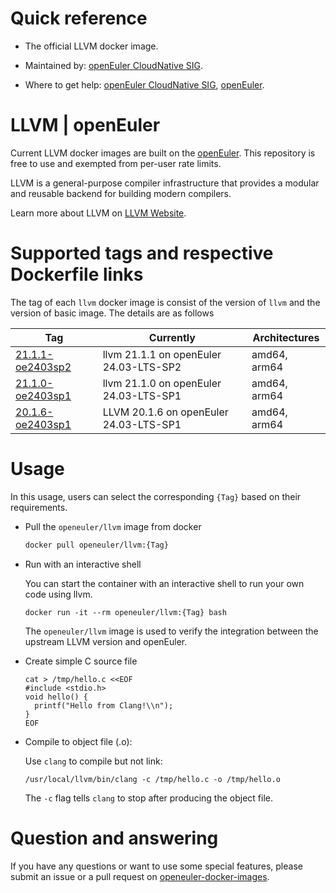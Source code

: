 # Quick reference

- The official LLVM docker image.

- Maintained by: [openEuler CloudNative SIG](https://gitee.com/openeuler/cloudnative).

- Where to get help: [openEuler CloudNative SIG](https://gitee.com/openeuler/cloudnative), [openEuler](https://gitee.com/openeuler/community).

# LLVM | openEuler
Current LLVM docker images are built on the [openEuler](https://repo.openeuler.org/). This repository is free to use and exempted from per-user rate limits.

LLVM is a general-purpose compiler infrastructure that provides a modular and reusable backend for building modern compilers. 

Learn more about LLVM on [LLVM Website](https://llvm.org/)⁠.

# Supported tags and respective Dockerfile links
The tag of each `llvm` docker image is consist of the version of `llvm` and the version of basic image. The details are as follows

| Tag                                                                                                                             | Currently                              | Architectures |
|---------------------------------------------------------------------------------------------------------------------------------|----------------------------------------|---------------|
|[21.1.1-oe2403sp2](https://gitee.com/openeuler/openeuler-docker-images/blob/master/Others/llvm/21.1.1/24.03-lts-sp2/Dockerfile) | llvm 21.1.1 on openEuler 24.03-LTS-SP2 | amd64, arm64 |
|[21.1.0-oe2403sp1](https://gitee.com/openeuler/openeuler-docker-images/blob/master/Others/llvm/21.1.0/24.03-lts-sp1/Dockerfile) | llvm 21.1.0 on openEuler 24.03-LTS-SP1 | amd64, arm64 |
| [20.1.6-oe2403sp1](https://gitee.com/openeuler/openeuler-docker-images/blob/master/Others/llvm/20.1.6/24.03-lts-sp1/Dockerfile) | LLVM 20.1.6 on openEuler 24.03-LTS-SP1 | amd64, arm64  |

# Usage
In this usage, users can select the corresponding `{Tag}` based on their requirements.

- Pull the `openeuler/llvm` image from docker

	```bash
	docker pull openeuler/llvm:{Tag}
	```
 
- Run with an interactive shell

    You can start the container with an interactive shell to run your own code using llvm.
    ```
    docker run -it --rm openeuler/llvm:{Tag} bash
    ```
    The `openeuler/llvm` image is used to verify the integration between the upstream LLVM version and openEuler. 
    
- Create simple C source file 

    ```
    cat > /tmp/hello.c <<EOF
    #include <stdio.h>
    void hello() {
      printf("Hello from Clang!\\n");
    }
    EOF
    ```
    
- Compile to object file (.o):
    
    Use `clang` to compile but not link:
    ```
    /usr/local/llvm/bin/clang -c /tmp/hello.c -o /tmp/hello.o
    ```
    The `-c` flag tells `clang` to stop after producing the object file.
  
# Question and answering
If you have any questions or want to use some special features, please submit an issue or a pull request on [openeuler-docker-images](https://gitee.com/openeuler/openeuler-docker-images).